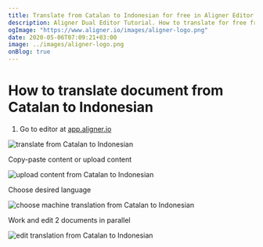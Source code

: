 ```yaml
---
title: Translate from Catalan to Indonesian for free in Aligner Editor
description: Aligner Dual Editor Tutorial. How to translate for free from Catalan to Indonesian. Aligner is multilingual document management platform. 
ogImage: "https://www.aligner.io/images/aligner-logo.png"
date: 2020-05-06T07:09:21+03:00
image: ../images/aligner-logo.png
onBlog: true
---
```


# How to translate document from Catalan to Indonesian

1. Go to editor at [app.aligner.io](https://app.aligner.io "Aligner App web page")

![translate from Catalan to Indonesian](../aligner-blank-editor.png "translate from Catalan to Indonesian")

Copy-paste content or upload content

![upload content from Catalan to Indonesian](../aligner-uploaded-document.png "upload content from Catalan to Indonesian")

Choose desired language

![choose machine translation from Catalan to Indonesian](../aligner-language-dropdown.png "choose machine translation from Catalan to Indonesian")

Work and edit 2 documents in parallel

![edit translation from Catalan to Indonesian](../aligner-double-sitded-editor.png "edit translation from Catalan to Indonesian")

